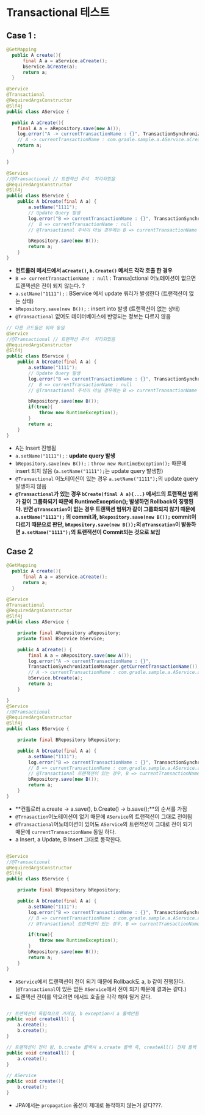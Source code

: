 # Transactional 테스트

## Case 1 :

```java
@GetMapping
  public A create(){
      final A a = aService.aCreate();
      bService.bCreate(a);
      return a;
  }

@Service
@Transactional
@RequiredArgsConstructor
@Slf4j
public class AService {

  public A aCreate(){
    final A a = aRepository.save(new A());
    log.error("A -> currentTransactionName : {}", TransactionSynchronizationManager.getCurrentTransactionName());
    // A -> currentTransactionName : com.gradle.sample.a.AService.aCreate
    return a;
  }

}

@Service
//@Transactional // 트랜잭션 주석  처리되있음
@RequiredArgsConstructor
@Slf4j
public class BService {
    public A bCreate(final A a) {
        a.setName("1111");
        // Update Query 발생
        log.error("B => currentTransactionName : {}", TransactionSynchronizationManager.getCurrentTransactionName());
        //  B => currentTransactionName : null
        // @Transactional 주석이 아닐 경우에는 B => currentTransactionName : com.gradle.sample.b.BService.bCreate

        bRepository.save(new B());
        return a;
    }
}
```
* **컨트롤러 메서드에서 `aCreate()`, `b.Create()` 메서드 각각 호출 한 경우**
* `B => currentTransactionName : null` : Transa]ctional 어노테이션이 없으면 트랜잭션은 전이 되지 않는다. ?
* `a.setName("1111");` :  BService 에서 update 쿼리가 발생한다 (트랜잭션이 없는 상태)
* `bRepository.save(new B());` : insert into 발생 (트랜잭션이 없는 상태)
* `@Transactional` 없어도 데이터베이스에 반영되는 정보는 다르지 않음


```java
// 다른 코드들은 위와 동일
@Service
//@Transactional // 트랜잭션 주석  처리되있음
@RequiredArgsConstructor
@Slf4j
public class BService {
    public A bCreate(final A a) {
        a.setName("1111");
        // Update Query 발생
        log.error("B => currentTransactionName : {}", TransactionSynchronizationManager.getCurrentTransactionName());
        //  B => currentTransactionName : null
        // @Transactional 주석이 아닐 경우에는 B => currentTransactionName : com.gradle.sample.b.BService.bCreate

        bRepository.save(new B());
        if(true){
            throw new RuntimeException();
        }
        return a;
    }
}
```

* A는 Insert 진행됨
* `a.setName("1111");` : **update query 발생**
* `bRepository.save(new B());` : `throw new RuntimeException();` 때문에 insert 되지 않음 (`a.setName("1111");`는 update query 발생함)
* `@Transactional` 어노테이션이 있는 경우 `a.setName("1111");`의 update query 발생하지 않음
* **`@Transactional`가 있는 경우 `bCreate(final A a){...}` 메서드의 트랜잭션 범위가 같이 그룹화되기 때문에 RuntimeException(); 발생하면 Rollback이 징행된다. 반면 `@Transcation`이 없는 경우 트랜잭션 범위가 같이 그룹화되지 않기 때문에 `a.setName("1111");` 의 commit과, `bRepository.save(new B());` commit이 다르기 때문으로 판단, `bRepository.save(new B());`의 `@Transcation`이 발동하면 `a.setName("1111");`의 트랜잭션이 Commit되는 것으로 보임**


## Case 2 

```java
@GetMapping
  public A create(){
      final A a = aService.aCreate();
      return a;
  }

@Service
@Transactional
@RequiredArgsConstructor
@Slf4j
public class AService {

    private final ARepository aRepository;
    private final BService bService;

    public A aCreate() {
        final A a = aRepository.save(new A());
        log.error("A -> currentTransactionName : {}", 
        TransactionSynchronizationManager.getCurrentTransactionName());
        // A -> currentTransactionName : com.gradle.sample.a.AService.aCreate
        bService.bCreate(a);
        return a;
    }

}
@Service
//@Transactional
@RequiredArgsConstructor
@Slf4j
public class BService {

    private final BRepository bRepository;

    public A bCreate(final A a) {
        a.setName("1111");
        log.error("B => currentTransactionName : {}", TransactionSynchronizationManager.getCurrentTransactionName());
        // B => currentTransactionName : com.gradle.sample.a.AService.aCreate
        // @Transactional 트랜잭션이 있는 경우, B => currentTransactionName : com.gradle.sample.a.AService.aCreate
        bRepository.save(new B());
        return a;
    }
}
```

* **컨틀로러 a.create -> a.save(), b.Create() -> b.save();**의 순서를 가짐
* `@Trnasaction`어노테이션이 없기 때문에 `AService`의 트랜잭션이 그대로 전이됨
* `@Transactional`어노테이션이 있어도 `AService`의 트랜잭션이 그대로 전이 되기 때문에 `currentTransactionName` 동일 하다.
* a Insert, a Update, B Insert 그대로 동작한다.


```java

@Service
//@Transactional
@RequiredArgsConstructor
@Slf4j
public class BService {

    private final BRepository bRepository;

    public A bCreate(final A a) {
        a.setName("1111");
        log.error("B => currentTransactionName : {}", TransactionSynchronizationManager.getCurrentTransactionName());
        // B => currentTransactionName : com.gradle.sample.a.AService.aCreate
        // @Transactional 트랜잭션이 있는 경우, B => currentTransactionName : com.gradle.sample.a.AService.aCreate

        if(true){
            throw new RuntimeException();
        }
        bRepository.save(new B());
        return a;
    }
}
```
* `AService`에서 트랜잭션이 전이 되기 때문에 Rollback도 a, b 같이 진행된다. (`@Transactional`이 있든 없든 `AService`에서 전이 되기 때문에 결과는 같다.)
* 트랜잭션 전이를 막으려면 메서드 호출을 각각 해야 될거 같다. 

```java 

// 트랜잭션이 독립적으로 가져감, b exception시 a 롤백안됨
public void createAll() {
    a.create();
    b.create();
}

// 트랜잭션이 전이 됨, b.create 롤백시 a.create 롤백 즉, createAll() 전체 롤백
public void createAll() {
    a.create();
}
 
// AService
public void create(){
    b.create();
}
```
* JPA에서는 `propagation` 옵션이 제대로 동작하지 않는거 같다???.